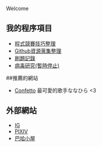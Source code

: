 Welcome  

## 我的程序項目
- [程式競賽技巧整理](https://dinlon5566.github.io/Competitive-programming)
- [Github資源蒐集整理](https://github.com/Dinlon5566/the-useful-github-resources)
- [刷題記錄](https://github.com/Dinlon5566/Problem-solving)
- [病毒研究(暫時停止)](https://github.com/Dinlon5566/VirusStrategy)

##推薦的網站
- [Confetto](https://nanahira.jp/) 最可愛的歌手ななひら <3

## 外部網站
- [IG](https://www.instagram.com/dinlon5566/)
- [PIXIV](https://www.pixiv.net/users/40217129)
- [巴哈小屋](https://home.gamer.com.tw/homeindex.php?owner=ton200168)

